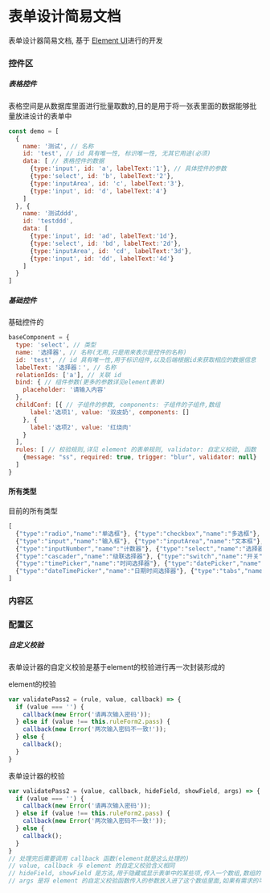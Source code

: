 # 表单设计简易文档

表单设计器简易文档, 基于 [Element UI](http://element.eleme.io/#/zh-CN/component/installation)进行的开发

### 控件区

##### 表格控件

表格空间是从数据库里面进行批量取数的,目的是用于将一张表里面的数据能够批量放进设计的表单中

```javascript
const demo = [
  {
    name: '测试', // 名称
    id: 'test', // id 具有唯一性, 标识唯一性, 无其它用途(必须)
    data: [ // 表格控件的数据
      {type:'input', id: 'a', labelText:'1'}, // 具体控件的参数
      {type:'select', id: 'b', labelText:'2'},
      {type:'inputArea', id: 'c', labelText:'3'},
      {type:'input', id: 'd', labelText:'4'}
    ]
  }, {
    name: '测试ddd',
    id: 'testddd',
    data: [
      {type:'input', id: 'ad', labelText:'1d'},
      {type:'select', id: 'bd', labelText:'2d'},
      {type:'inputArea', id: 'cd', labelText:'3d'},
      {type:'input', id: 'dd', labelText:'4d'}
    ]
  }
]
```

##### 基础控件

基础控件的

```javascript
baseComponent = {
  type: 'select', // 类型
  name: '选择器', // 名称(无用,只是用来表示是控件的名称)
  id: 'test', // id 具有唯一性,用于标识组件,以及后端根据id来获取相应的数据信息
  labelText: '选择器：', // 名称
  relationIds: ['a'], // 关联 id
  bind: { // 组件参数(更多的参数详见element表单)
    placeholder: '请输入内容'
  },
  childConf: [{ // 子组件的参数, components: 子组件的子组件,数组
      label:'选项1', value: '双皮奶', components: []
    }, {
      label:'选项2', value: '红烧肉'
    }
  ],
  rules: [ // 校验规则,详见 element 的表单规则, validator: 自定义校验, 函数
	{message: "ss", required: true, trigger: "blur", validator: null}
  ]
}
```

#### 所有类型

目前的所有类型

```javascript
[
  {"type":"radio","name":"单选框"}, {"type":"checkbox","name":"多选框"},
  {"type":"input","name":"输入框"}, {"type":"inputArea","name":"文本框"},
  {"type":"inputNumber","name":"计数器"}, {"type":"select","name":"选择器"},
  {"type":"cascader","name":"级联选择器"}, {"type":"switch","name":"开关"},
  {"type":"timePicker","name":"时间选择器"}, {"type":"datePicker","name":"日期选择器"},
  {"type":"dateTimePicker","name":"日期时间选择器"}, {"type":"tabs","name":"标签页"}
]
```



### 内容区

### 配置区



##### 自定义校验

表单设计器的自定义校验是基于element的校验进行再一次封装形成的

element的校验

```javascript
var validatePass2 = (rule, value, callback) => {
  if (value === '') {
    callback(new Error('请再次输入密码'));
  } else if (value !== this.ruleForm2.pass) {
    callback(new Error('两次输入密码不一致!'));
  } else {
    callback();
  }
}
```

表单设计器的校验

```javascript
var validatePass2 = (value, callback, hideField, showField, args) => {
  if (value === '') {
    callback(new Error('请再次输入密码'));
  } else if (value !== this.ruleForm2.pass) {
    callback(new Error('两次输入密码不一致!'));
  } else {
    callback();
  }
}
// 处理完后需要调用 callback 函数(element就是这么处理的)
// value, callback 与 element 的自定义校验含义相同
// hideField, showField 是方法,用于隐藏或显示表单中的某些项,传入一个数组,数组的值为表单控件的id
// args 是将 element 的自定义校验函数传入的参数放入进了这个数组里面,如果有需求的可以获取其值
```

